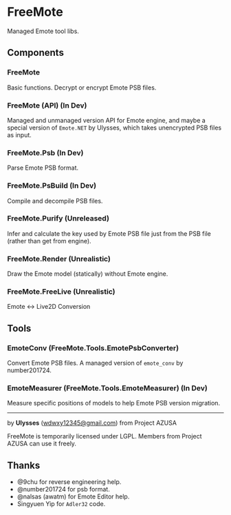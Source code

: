 # FreeMote
Managed Emote tool libs.

## Components
### FreeMote
Basic functions. Decrypt or encrypt Emote PSB files.
### FreeMote (API) (In Dev)
Managed and unmanaged version API for Emote engine, and maybe a special version of `Emote.NET` by Ulysses, which takes unencrypted PSB files as input.
### FreeMote.Psb (In Dev)
Parse Emote PSB format.
### FreeMote.PsBuild (In Dev)
Compile and decompile PSB files.
### FreeMote.Purify (Unreleased)
Infer and calculate the key used by Emote PSB file just from the PSB file (rather than get from engine).
### FreeMote.Render (Unrealistic)
Draw the Emote model (statically) without Emote engine.
### FreeMote.FreeLive (Unrealistic)
Emote <-> Live2D Conversion

## Tools
### EmoteConv (FreeMote.Tools.EmotePsbConverter)
Convert Emote PSB files. A managed version of `emote_conv` by number201724.
### EmoteMeasurer (FreeMote.Tools.EmoteMeasurer) (In Dev)
Measure specific positions of models to help Emote PSB version migration.

---
by **Ulysses** (wdwxy12345@gmail.com) from Project AZUSA

FreeMote is temporarily licensed under LGPL. Members from Project AZUSA can use it freely.

## Thanks

* @9chu for reverse engineering help.
* @number201724 for psb format.
* @nalsas (awatm) for Emote Editor help.
* Singyuen Yip for `Adler32` code.
